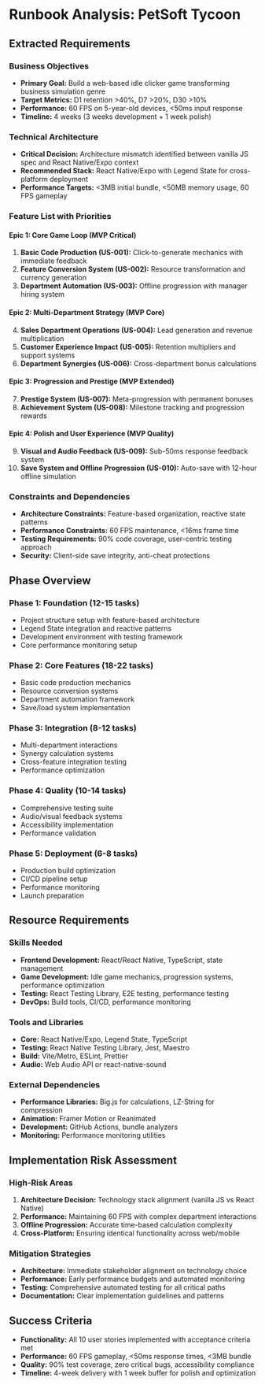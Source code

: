 # Runbook Analysis: PetSoft Tycoon

## Extracted Requirements

### Business Objectives
- **Primary Goal:** Build a web-based idle clicker game transforming business simulation genre
- **Target Metrics:** D1 retention >40%, D7 >20%, D30 >10%
- **Performance:** 60 FPS on 5-year-old devices, <50ms input response
- **Timeline:** 4 weeks (3 weeks development + 1 week polish)

### Technical Architecture
- **Critical Decision:** Architecture mismatch identified between vanilla JS spec and React Native/Expo context
- **Recommended Stack:** React Native/Expo with Legend State for cross-platform deployment
- **Performance Targets:** <3MB initial bundle, <50MB memory usage, 60 FPS gameplay

### Feature List with Priorities

#### Epic 1: Core Game Loop (MVP Critical)
1. **Basic Code Production (US-001):** Click-to-generate mechanics with immediate feedback
2. **Feature Conversion System (US-002):** Resource transformation and currency generation
3. **Department Automation (US-003):** Offline progression with manager hiring system

#### Epic 2: Multi-Department Strategy (MVP Core)
4. **Sales Department Operations (US-004):** Lead generation and revenue multiplication
5. **Customer Experience Impact (US-005):** Retention multipliers and support systems
6. **Department Synergies (US-006):** Cross-department bonus calculations

#### Epic 3: Progression and Prestige (MVP Extended)
7. **Prestige System (US-007):** Meta-progression with permanent bonuses
8. **Achievement System (US-008):** Milestone tracking and progression rewards

#### Epic 4: Polish and User Experience (MVP Quality)
9. **Visual and Audio Feedback (US-009):** Sub-50ms response feedback system
10. **Save System and Offline Progression (US-010):** Auto-save with 12-hour offline simulation

### Constraints and Dependencies
- **Architecture Constraints:** Feature-based organization, reactive state patterns
- **Performance Constraints:** 60 FPS maintenance, <16ms frame time
- **Testing Requirements:** 90% code coverage, user-centric testing approach
- **Security:** Client-side save integrity, anti-cheat protections

## Phase Overview

### Phase 1: Foundation (12-15 tasks)
- Project structure setup with feature-based architecture
- Legend State integration and reactive patterns
- Development environment with testing framework
- Core performance monitoring setup

### Phase 2: Core Features (18-22 tasks)
- Basic code production mechanics
- Resource conversion systems
- Department automation framework
- Save/load system implementation

### Phase 3: Integration (8-12 tasks)
- Multi-department interactions
- Synergy calculation systems
- Cross-feature integration testing
- Performance optimization

### Phase 4: Quality (10-14 tasks)
- Comprehensive testing suite
- Audio/visual feedback systems
- Accessibility implementation
- Performance validation

### Phase 5: Deployment (6-8 tasks)
- Production build optimization
- CI/CD pipeline setup
- Performance monitoring
- Launch preparation

## Resource Requirements

### Skills Needed
- **Frontend Development:** React/React Native, TypeScript, state management
- **Game Development:** Idle game mechanics, progression systems, performance optimization
- **Testing:** React Testing Library, E2E testing, performance testing
- **DevOps:** Build tools, CI/CD, performance monitoring

### Tools and Libraries
- **Core:** React Native/Expo, Legend State, TypeScript
- **Testing:** React Native Testing Library, Jest, Maestro
- **Build:** Vite/Metro, ESLint, Prettier
- **Audio:** Web Audio API or react-native-sound

### External Dependencies
- **Performance Libraries:** Big.js for calculations, LZ-String for compression
- **Animation:** Framer Motion or Reanimated
- **Development:** GitHub Actions, bundle analyzers
- **Monitoring:** Performance monitoring utilities

## Implementation Risk Assessment

### High-Risk Areas
1. **Architecture Decision:** Technology stack alignment (vanilla JS vs React Native)
2. **Performance:** Maintaining 60 FPS with complex department interactions
3. **Offline Progression:** Accurate time-based calculation complexity
4. **Cross-Platform:** Ensuring identical functionality across web/mobile

### Mitigation Strategies
- **Architecture:** Immediate stakeholder alignment on technology choice
- **Performance:** Early performance budgets and automated monitoring
- **Testing:** Comprehensive automated testing for all critical paths
- **Documentation:** Clear implementation guidelines and patterns

## Success Criteria
- **Functionality:** All 10 user stories implemented with acceptance criteria met
- **Performance:** 60 FPS gameplay, <50ms response times, <3MB bundle
- **Quality:** 90% test coverage, zero critical bugs, accessibility compliance
- **Timeline:** 4-week delivery with 1 week buffer for polish and optimization